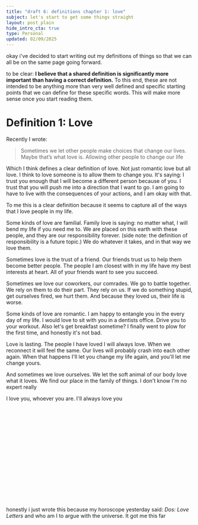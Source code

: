 ```yaml
---
title: "draft 6: definitions chapter 1: love"
subject: let's start to get some things straight
layout: post_plain
hide_intro_cta: true
type: Personal
updated: 02/09/2025
---
```


okay i've decided to start writing out my definitions of things so that we can all be on the same page going forward.

to be clear: __I believe that a shared definition is significantly more important than having a correct definition.__ To this end, these are not intended to be anything more than very well defined and specific starting points that we can define for these specific words. This will make more sense once you start reading them.


# Definition 1: Love

Recently I wrote:

> Sometimes we let other people make choices that change our lives. Maybe that’s what love is. Allowing other people to change our life

Which I think defines a clear definition of love. Not just romantic love but all love. I think to love someone is to allow them to change you. It's saying: I trust you enough that I will become a different person because of you. I trust that you will push me into a direction that I want to go. I am going to have to live with the consequences of your actions, and I am okay with that.

To me this is a clear definition because it seems to capture all of the ways that I love people in my life.

Some kinds of love are familial. Family love is saying: no matter what, I will bend my life if you need me to. We are placed on this earth with these people, and they are our responsibility forever. (side note: the definition of responsibility is a future topic.) We do whatever it takes, and in that way we love them.

Sometimes love is the trust of a friend. Our friends trust us to help them become better people. The people I am closest with in my life have my best interests at heart. All of your friends want to see you succeed.

Sometimes we love our coworkers, our comrades. We go to battle together. We rely on them to do their part. They rely on us. If we do something stupid, get ourselves fired, we hurt them. And because they loved us, their life is worse.

Some kinds of love are romantic. I am happy to entangle you in the every day of my life. I would love to sit with you in a dentists office. Drive you to your workout. Also let's get breakfast sometime? I finally went to plow for the first time, and honestly it's not bad.

Love is lasting. The people I have loved I will always love. When we reconnect it will feel the same. Our lives will probably crash into each other again. When that happens I'll let you change my life again, and you'll let me change yours.

And sometimes we love ourselves. We let the soft animal of our body love what it loves. We find our place in the family of things. I don't know I'm no expert really

I love you, whoever you are. I'll always love you

<br/><br/><br/><br/><br/><br/><br/><br/><br/><br/><br/><br/><br/><br/><br/>

honestly i just wrote this because my horoscope yesterday said: _Dos: Love Letters_ and who am I to argue with the universe. It got me this far

<br/><br/><br/>